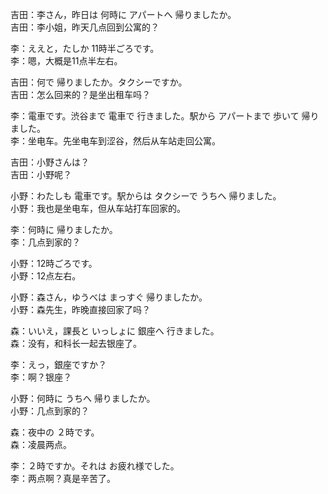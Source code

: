 吉田：李さん，昨日は 何時に アパートへ 帰りましたか。  
吉田：李小姐，昨天几点回到公寓的？  

李：ええと，たしか 11時半ごろです。  
李：嗯，大概是11点半左右。  

吉田：何で 帰りましたか。タクシーですか。  
吉田：怎么回来的？是坐出租车吗？  

李：電車です。渋谷まで 電車で 行きました。駅から アパートまで 歩いて 帰りました。  
李：坐电车。先坐电车到涩谷，然后从车站走回公寓。  

吉田：小野さんは？  
吉田：小野呢？  

小野：わたしも 電車です。駅からは タクシーで うちへ 帰りました。  
小野：我也是坐电车，但从车站打车回家的。  

李：何時に 帰りましたか。  
李：几点到家的？  

小野：12時ごろです。  
小野：12点左右。  

小野：森さん，ゆうべは まっすぐ 帰りましたか。  
小野：森先生，昨晚直接回家了吗？  

森：いいえ，課長と いっしょに 銀座へ 行きました。  
森：没有，和科长一起去银座了。  

李：えっ，銀座ですか？  
李：啊？银座？  

小野：何時に うちへ 帰りましたか。  
小野：几点到家的？  

森：夜中の ２時です。  
森：凌晨两点。  

李：２時ですか。それは お疲れ様でした。  
李：两点啊？真是辛苦了。
